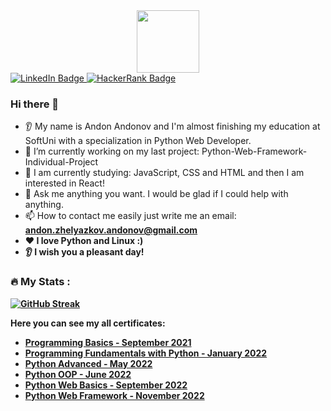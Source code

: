 <div id="header" align="center">
   <img src="https://media.giphy.com/media/hqU2KkjW5bE2v2Z7Q2/giphy.gif" width="100"/>
</div>

<div id="badges">
  <a href="https://www.linkedin.com/in/andon-ov">
    <img src="https://img.shields.io/badge/LinkedIn-blue?style=for-the-badge&logo=linkedin&logoColor=white" alt="LinkedIn Badge"/>
  </a>
   <a href="https://www.hackerrank.com/BigDo">
    <img src="https://img.shields.io/badge/HackerRank-green?style=for-the-badge&logo=HackerRank&logoColor=white" alt="HackerRank Badge"/>
  </a>
</div>


### Hi there 👋
* 👂 My name is Andon Andonov and I'm almost finishing my education at SoftUni with a specialization in Python Web Developer.
* 🔭 I’m currently working on my last project: Python-Web-Framework-Individual-Project
* 🌱 I am currently studying: JavaScript, CSS and HTML and then I am interested in React! 
* 💬 Ask me anything you want. I would be glad if I could help with anything.
* 📫 How to contact me easily just write me an email: <strong>andon.zhelyazkov.andonov@gmail.com<strong/>
* ❤️ I love Python and Linux :)
* 👂 I wish you a pleasant day!


### :fire: My Stats :


[![GitHub Streak](http://github-readme-streak-stats.herokuapp.com?user=Andon-ov&theme=dark&background=000000)](https://git.io/streak-stats)

Here you can see my all certificates:

- [Programming Basics - September 2021](https://softuni.bg/certificates/details/116579/722a9e3f)
- [Programming Fundamentals with Python - January 2022](https://softuni.bg/certificates/details/129064/a4a5df30)
- [Python Advanced - May 2022](https://softuni.bg/certificates/details/135930/eaa7da7c)
- [Python OOP - June 2022](https://softuni.bg/certificates/details/140917/0e009a58)
- [Python Web Basics - September 2022](https://softuni.bg/certificates/details/147044/ff1d104c)
- [Python Web Framework - November 2022](https://softuni.bg/certificates/details/152946/d4a38a41)

